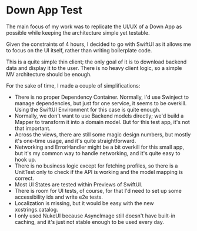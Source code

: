 # Down App Test

The main focus of my work was to replicate the UI/UX of a Down App as possible while keeping the architecture simple yet testable.

Given the constraints of 4 hours, I decided to go with SwiftUI as it allows me to focus on the UI itself, rather than writing boilerplate code.

This is a quite simple thin client; the only goal of it is to download backend data and display it to the user. There is no heavy client logic, so a simple MV architecture should be enough.

For the sake of time, I made a couple of simplifications:

* There is no proper Dependency Container. Normally, I'd use Swinject to manage dependencies, but just for one service, it seems to be overkill. Using the SwiftUI Environment for this case is quite enough.
* Normally, we don't want to use Backend models directly; we'd build a Mapper to transform it into a domain model. But for this test app, it's not that important.
* Across the views, there are still some magic design numbers, but mostly it's one-time usage, and it's quite straightforward.
* Networking and ErrorHandler might be a bit overkill for this small app, but it's my common way to handle networking, and it's quite easy to hook up.
* There is no business logic except for fetching profiles, so there is a UnitTest only to check if the API is working and the model mapping is correct.
* Most UI States are tested within Previews of SwiftUI.
* There is room for UI tests, of course, for that I'd need to set up some accessibility ids and write e2e tests.
* Localization is missing, but it would be easy with the new xcstrings.catalog.
* I only used NukeUI because AsyncImage still doesn't have built-in caching, and it's just not stable enough to be used every day.
